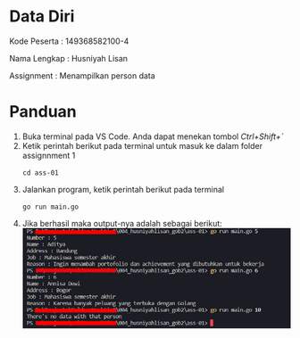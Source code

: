 # Data Diri
Kode Peserta : 149368582100-4

Nama Lengkap : Husniyah Lisan

Assignment   : Menampilkan person data

# Panduan
1. Buka terminal pada VS Code. Anda dapat menekan tombol _Ctrl+Shift+`_
2. Ketik perintah berikut pada terminal untuk masuk ke dalam folder assignnment 1
   ```
   cd ass-01
   ```
3. Jalankan program, ketik perintah berikut pada terminal
   ```
   go run main.go
   ```
4. Jika berhasil maka output-nya adalah sebagai berikut:
![Gambar teks editor VS Code](https://github.com/husniyahLiSAn/004_husniyahlisan_gob2/blob/main/ass-01/ss_1.png)
